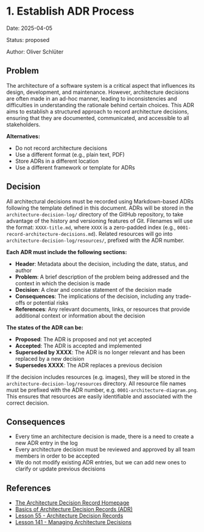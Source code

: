 # 1. Establish ADR Process

Date: 2025-04-05

Status: proposed

Author: Oliver Schlüter

## Problem

The architecture of a software system is a critical aspect that influences its design, development, and maintenance. 
However, architecture decisions are often made in an ad-hoc manner, leading to inconsistencies and difficulties in understanding the rationale behind certain choices. 
This ADR aims to establish a structured approach to record architecture decisions, ensuring that they are documented, communicated, and accessible to all stakeholders.

**Alternatives:**

- Do not record architecture decisions
- Use a different format (e.g., plain text, PDF)
- Store ADRs in a different location
- Use a different framework or template for ADRs

## Decision

All architectural decisions must be recorded using Markdown-based ADRs following the template defined in this document.
ADRs will be stored in the `architecture-decision-log/` directory of the GitHub repository, to take advantage of the history and versioning features of Git.
Filenames will use the format: `XXXX-title.md`, where `XXXX` is a zero-padded index (e.g., `0001-record-architecture-decisions.md`).
Related resources will go into `architecture-decision-log/resources/`, prefixed with the ADR number.

**Each ADR must include the following sections:**

- **Header**: Metadata about the decision, including the date, status, and author
- **Problem**: A brief description of the problem being addressed and the context in which the decision is made
- **Decision**: A clear and concise statement of the decision made
- **Consequences**: The implications of the decision, including any trade-offs or potential risks
- **References**: Any relevant documents, links, or resources that provide additional context or information about the decision

**The states of the ADR can be:**

- **Proposed**: The ADR is proposed and not yet accepted
- **Accepted**: The ADR is accepted and implemented
- **Superseded by XXXX**: The ADR is no longer relevant and has been replaced by a new decision
- **Supersedes XXXX**: The ADR replaces a previous decision

If the decision includes resources (e.g. images), they will be stored in the `architecture-decision-log/resources` directory.
All resource file names must be prefixed with the ADR number, e.g. `0001-architecture-diagram.png`.
This ensures that resources are easily identifiable and associated with the correct decision.

## Consequences

- Every time an architecture decision is made, there is a need to create a new ADR entry in the log
- Every architecture decision must be reviewed and approved by all team members in order to be accepted
- We do not modify existing ADR entries, but we can add new ones to clarify or update previous decisions

## References

- [The Architecture Decision Record Homepage](https://adr.github.io/)
- [Basics of Architecture Decision Records (ADR)](https://medium.com/@nolomokgosi/basics-of-architecture-decision-records-adr-e09e00c636c6)
- [Lesson 55 - Architecture Decision Records](https://www.youtube.com/watch?v=LMBqGPLvonU) 
- [Lesson 141 - Managing Architecture Decisions](https://www.youtube.com/watch?v=PoarX66AO5s) 
